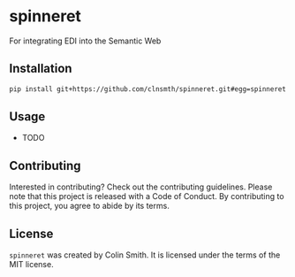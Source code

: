 # spinneret

For integrating EDI into the Semantic Web

## Installation

```bash
pip install git+https://github.com/clnsmth/spinneret.git#egg=spinneret
```

## Usage

- TODO

## Contributing

Interested in contributing? Check out the contributing guidelines. Please note that this project is released with a Code of Conduct. By contributing to this project, you agree to abide by its terms.

## License

`spinneret` was created by Colin Smith. It is licensed under the terms of the MIT license.
